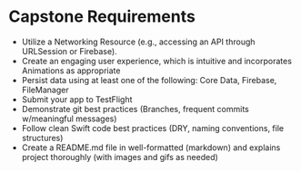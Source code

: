 # Capstone Requirements

- Utilize a Networking Resource (e.g., accessing an API through URLSession or Firebase).
- Create an engaging user experience, which is intuitive and incorporates Animations as appropriate
- Persist data using at least one of the following: Core Data, Firebase, FileManager
- Submit your app to TestFlight
- Demonstrate git best practices (Branches, frequent commits w/meaningful messages)
- Follow clean Swift code best practices (DRY, naming conventions, file structures)
- Create a README.md file in well-formatted (markdown) and explains project thoroughly (with images and gifs as needed) 
